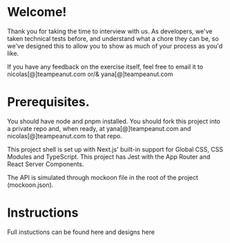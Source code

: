 # Welcome!

Thank you for taking the time to interview with us. As developers, we've taken technical tests before, and understand what a chore they can be, so we've designed this to allow you to show as much of your process as you'd like.

If you have any feedback on the exercise itself, feel free to email it to nicolas[@]teampeanut.com or/& yana[@]teampeanut.com

# Prerequisites.

You should have node and pnpm installed. You should fork this project into a private repo and, when ready, at yana[@]teampeanut.com and nicolas[@]teampeanut.com to that repo.

This project shell is set up with Next.js' built-in support for Global CSS, CSS Modules and TypeScript. This project has Jest with the App Router and React Server Components.

The API is simulated through mockoon file in the root of the project (mockoon.json).

# Instructions

Full instuctions can be found here and designs here
